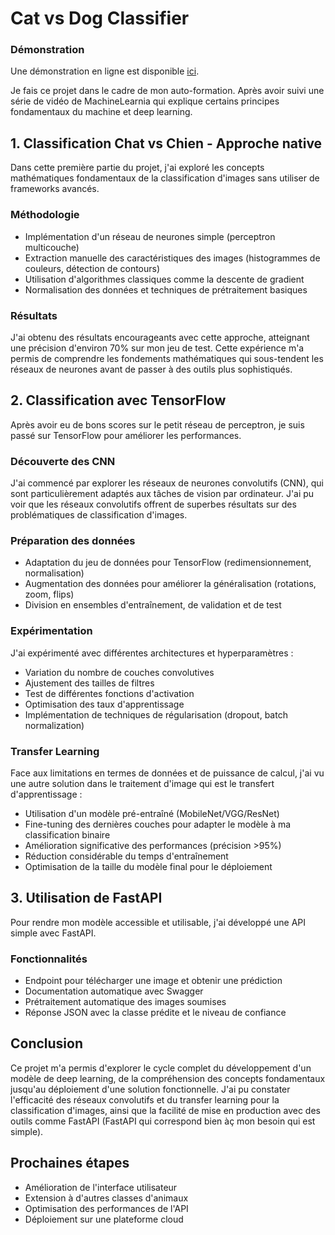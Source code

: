# Cat vs Dog Classifier

### Démonstration
Une démonstration en ligne est disponible [ici](https://yassin.abdulla.fr/lab/cat-vs-dog).

Je fais ce projet dans le cadre de mon auto-formation. Après avoir suivi une série de vidéo de MachineLearnia qui explique certains principes fondamentaux du machine et deep learning.

## 1. Classification Chat vs Chien - Approche native

Dans cette première partie du projet, j'ai exploré les concepts mathématiques fondamentaux de la classification d'images sans utiliser de frameworks avancés.

### Méthodologie
- Implémentation d'un réseau de neurones simple (perceptron multicouche)
- Extraction manuelle des caractéristiques des images (histogrammes de couleurs, détection de contours)
- Utilisation d'algorithmes classiques comme la descente de gradient
- Normalisation des données et techniques de prétraitement basiques

### Résultats
J'ai obtenu des résultats encourageants avec cette approche, atteignant une précision d'environ 70% sur mon jeu de test. Cette expérience m'a permis de comprendre les fondements mathématiques qui sous-tendent les réseaux de neurones avant de passer à des outils plus sophistiqués.

## 2. Classification avec TensorFlow

Après avoir eu de bons scores sur le petit réseau de perceptron, je suis passé sur TensorFlow pour améliorer les performances.

### Découverte des CNN
J'ai commencé par explorer les réseaux de neurones convolutifs (CNN), qui sont particulièrement adaptés aux tâches de vision par ordinateur. J'ai pu voir que les réseaux convolutifs offrent de superbes résultats sur des problématiques de classification d'images.

### Préparation des données
- Adaptation du jeu de données pour TensorFlow (redimensionnement, normalisation)
- Augmentation des données pour améliorer la généralisation (rotations, zoom, flips)
- Division en ensembles d'entraînement, de validation et de test

### Expérimentation
J'ai expérimenté avec différentes architectures et hyperparamètres :
- Variation du nombre de couches convolutives
- Ajustement des tailles de filtres
- Test de différentes fonctions d'activation
- Optimisation des taux d'apprentissage
- Implémentation de techniques de régularisation (dropout, batch normalization)

### Transfer Learning
Face aux limitations en termes de données et de puissance de calcul, j'ai vu une autre solution dans le traitement d'image qui est le transfert d'apprentissage :
- Utilisation d'un modèle pré-entraîné (MobileNet/VGG/ResNet)
- Fine-tuning des dernières couches pour adapter le modèle à ma classification binaire
- Amélioration significative des performances (précision >95%)
- Réduction considérable du temps d'entraînement
- Optimisation de la taille du modèle final pour le déploiement

## 3. Utilisation de FastAPI
Pour rendre mon modèle accessible et utilisable, j'ai développé une API simple avec FastAPI.

### Fonctionnalités
- Endpoint pour télécharger une image et obtenir une prédiction
- Documentation automatique avec Swagger
- Prétraitement automatique des images soumises
- Réponse JSON avec la classe prédite et le niveau de confiance


## Conclusion

Ce projet m'a permis d'explorer le cycle complet du développement d'un modèle de deep learning, de la compréhension des concepts fondamentaux jusqu'au déploiement d'une solution fonctionnelle. J'ai pu constater l'efficacité des réseaux convolutifs et du transfer learning pour la classification d'images, ainsi que la facilité de mise en production avec des outils comme FastAPI (FastAPI qui correspond bien àç mon besoin qui est simple).

## Prochaines étapes
- Amélioration de l'interface utilisateur
- Extension à d'autres classes d'animaux
- Optimisation des performances de l'API
- Déploiement sur une plateforme cloud

